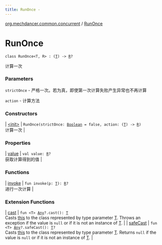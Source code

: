```yaml
---
title: RunOnce - 
---
```


[org.mechdancer.common.concurrent](../index.html) / [RunOnce](./index.html)

# RunOnce

`class RunOnce<T, R> : (`[`T`](index.html#T)`) -> `[`R`](index.html#R)`?`

计算一次

### Parameters

`strictOnce` - 严格一次。若为真，即使第一次计算失败产生异常也不再计算

`action` - 计算方法

### Constructors

| [&lt;init&gt;](-init-.html) | `RunOnce(strictOnce: `[`Boolean`](https://kotlinlang.org/api/latest/jvm/stdlib/kotlin/-boolean/index.html)` = false, action: (`[`T`](index.html#T)`) -> `[`R`](index.html#R)`)`<br>计算一次 |

### Properties

| [value](value.html) | `val value: `[`R`](index.html#R)`?`<br>获取计算得到的值 |

### Functions

| [invoke](invoke.html) | `fun invoke(p: `[`T`](index.html#T)`): `[`R`](index.html#R)`?`<br>进行一次计算 |

### Extension Functions

| [cast](../../org.mechdancer.common.extension/kotlin.-any/cast.html) | `fun <T> `[`Any`](https://kotlinlang.org/api/latest/jvm/stdlib/kotlin/-any/index.html)`?.cast(): `[`T`](../../org.mechdancer.common.extension/kotlin.-any/cast.html#T)<br>Casts [this](../../org.mechdancer.common.extension/kotlin.-any/cast/-this-.html) to the class represented by type parameter [T](../../org.mechdancer.common.extension/kotlin.-any/cast.html#T). Throws an exception if the value is `null` or if it is not an instance of [T](../../org.mechdancer.common.extension/kotlin.-any/cast.html#T). |
| [safeCast](../../org.mechdancer.common.extension/kotlin.-any/safe-cast.html) | `fun <T> `[`Any`](https://kotlinlang.org/api/latest/jvm/stdlib/kotlin/-any/index.html)`?.safeCast(): `[`T`](../../org.mechdancer.common.extension/kotlin.-any/safe-cast.html#T)`?`<br>Casts [this](../../org.mechdancer.common.extension/kotlin.-any/safe-cast/-this-.html) to the class represented by type parameter [T](../../org.mechdancer.common.extension/kotlin.-any/safe-cast.html#T). Returns `null` if the value is `null` or if it is not an instance of [T](../../org.mechdancer.common.extension/kotlin.-any/safe-cast.html#T). |

